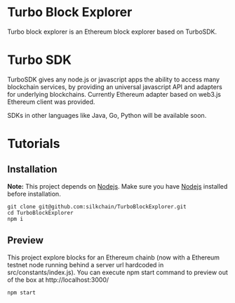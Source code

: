 # Turbo Block Explorer

Turbo block explorer is an Ethereum block explorer based on TurboSDK.

# Turbo SDK

TurboSDK gives any node.js or javascript apps the ability to access many blockchain services, by providing an universal javascript API and adapters for underlying blockchains. Currently Ethereum adapter based on web3.js Ethereum client was provided.

SDKs in other languages like Java, Go, Python will be available soon. 

# Tutorials

## Installation

**Note:** This project depends on [Nodejs](https://nodejs.org/). Make sure you have [Nodejs](https://nodejs.org/) installed before installation.

```
git clone git@github.com:silkchain/TurboBlockExplorer.git
cd TurboBlockExplorer
npm i
```

## Preview

This project explore blocks for an Ethereum chainb (now with a Ethereum testnet node running behind a server url hardcoded in src/constants/index.js). You can execute npm start command to preview out of the box at http://localhost:3000/

```
npm start
```